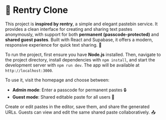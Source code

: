# 📝 Rentry Clone

This project is **inspired by rentry**, a simple and elegant pastebin service. It provides a clean interface for creating and sharing text pastes anonymously, with support for both **permanent (passcode-protected)** and **shared guest pastes**. Built with React and Supabase, it offers a modern, responsive experience for quick text sharing. 🚀

To run the project, first ensure you have **Node.js** installed. Then, navigate to the project directory, install dependencies with `npm install`, and start the development server with `npm run dev`. The app will be available at `http://localhost:3000`.

To use it, visit the homepage and choose between:
- **Admin mode**: Enter a passcode for permanent pastes 🔒
- **Guest mode**: Shared editable paste for all users 👥

Create or edit pastes in the editor, save them, and share the generated URLs. Guests can view and edit the same shared paste collaboratively. 📤
